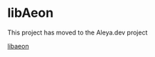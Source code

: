 libAeon
==============

This project has moved to the Aleya.dev project

[libaeon](https://github.com/aleya-dev/libaeon)
